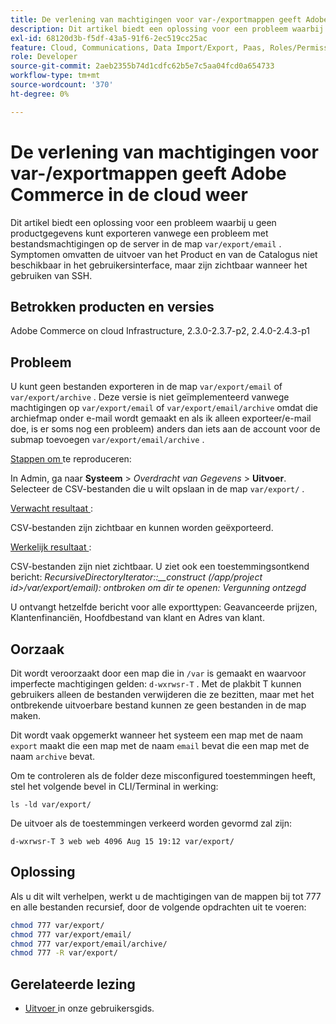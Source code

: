 ```yaml
---
title: De verlening van machtigingen voor var-/exportmappen geeft Adobe Commerce in de cloud weer
description: Dit artikel biedt een oplossing voor een probleem waarbij u geen productgegevens kunt exporteren vanwege een probleem met bestandsmachtigingen op de server in de map 'var/export/email'. Symptomen omvatten de uitvoer van het Product en van de Catalogus niet beschikbaar in het gebruikersinterface, maar zijn zichtbaar wanneer het gebruiken van SSH.
exl-id: 68120d3b-f5df-43a5-91f6-2ec519cc25ac
feature: Cloud, Communications, Data Import/Export, Paas, Roles/Permissions
role: Developer
source-git-commit: 2aeb2355b74d1cdfc62b5e7c5aa04fcd0a654733
workflow-type: tm+mt
source-wordcount: '370'
ht-degree: 0%

---
```


# De verlening van machtigingen voor var-/exportmappen geeft Adobe Commerce in de cloud weer

Dit artikel biedt een oplossing voor een probleem waarbij u geen productgegevens kunt exporteren vanwege een probleem met bestandsmachtigingen op de server in de map `var/export/email` . Symptomen omvatten de uitvoer van het Product en van de Catalogus niet beschikbaar in het gebruikersinterface, maar zijn zichtbaar wanneer het gebruiken van SSH.

## Betrokken producten en versies

Adobe Commerce on cloud Infrastructure, 2.3.0-2.3.7-p2, 2.4.0-2.4.3-p1

## Probleem

U kunt geen bestanden exporteren in de map `var/export/email` of `var/export/archive` .
Deze versie is niet geïmplementeerd vanwege machtigingen op `var/export/email` of `var/export/email/archive` omdat die archiefmap onder e-mail wordt gemaakt en als ik alleen exporteer/e-mail doe, is er soms nog een probleem) anders dan iets aan de account voor de submap toevoegen `var/export/email/archive` .

<u> Stappen om </u> te reproduceren:

In Admin, ga naar **Systeem** > *Overdracht van Gegevens* > **Uitvoer**.
Selecteer de CSV-bestanden die u wilt opslaan in de map `var/export/` .

<u> Verwacht resultaat </u>:

CSV-bestanden zijn zichtbaar en kunnen worden geëxporteerd.

<u> Werkelijk resultaat </u>:

CSV-bestanden zijn niet zichtbaar. U ziet ook een toestemmingsontkend bericht: *RecursiveDirectoryIterator::__construct (/app/project id>/var/export/email): ontbroken om dir te openen: Vergunning ontzegd*

U ontvangt hetzelfde bericht voor alle exporttypen: Geavanceerde prijzen, Klantenfinanciën, Hoofdbestand van klant en Adres van klant.

## Oorzaak

Dit wordt veroorzaakt door een map die in `/var` is gemaakt en waarvoor imperfecte machtigingen gelden: `d-wxrwsr-T` . Met de plakbit T kunnen gebruikers alleen de bestanden verwijderen die ze bezitten, maar met het ontbrekende uitvoerbare bestand kunnen ze geen bestanden in de map maken.

Dit wordt vaak opgemerkt wanneer het systeem een map met de naam `export` maakt die een map met de naam `email` bevat die een map met de naam `archive` bevat.

Om te controleren als de folder deze misconfigured toestemmingen heeft, stel het volgende bevel in CLI/Terminal in werking:

`ls -ld var/export/`

De uitvoer als de toestemmingen verkeerd worden gevormd zal zijn:

`d-wxrwsr-T 3 web web 4096 Aug 15 19:12 var/export/`


## Oplossing

Als u dit wilt verhelpen, werkt u de machtigingen van de mappen bij tot 777 en alle bestanden recursief, door de volgende opdrachten uit te voeren:

```bash
chmod 777 var/export/
chmod 777 var/export/email/
chmod 777 var/export/email/archive/
chmod 777 -R var/export/
```

## Gerelateerde lezing

* [ Uitvoer ](https://experienceleague.adobe.com/en/docs/commerce-admin/systems/data-transfer/data-export) in onze gebruikersgids.

